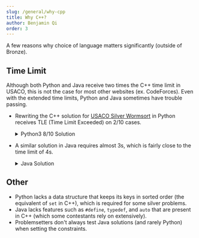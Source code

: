 ```yaml
---
slug: /general/why-cpp
title: Why C++?
author: Benjamin Qi
order: 3
---
```


A few reasons why choice of language matters significantly (outside of Bronze).

<!-- END DESCRIPTION -->

## Time Limit

Although both Python and Java receive two times the C++ time limit in USACO, this is not the case for most other websites (ex. CodeForces). Even with the extended time limits, Python and Java sometimes have trouble passing.

  - Rewriting the C++ solution for [USACO Silver Wormsort](http://www.usaco.org/index.php?page=viewproblem2&cpid=992) in Python receives TLE (Time Limit Exceeded) on 2/10 cases. 

    <details>

    <summary>Python3 8/10 Solution</summary>

    ```py
    # 8/10 test cases ...

    fin = open("wormsort.in","r")
    lines = [line for line in fin]
    N,M = map(int,lines[0].split())
    p = list(map(lambda x: int(x)-1,lines[1].split()))

    ed = []
    for i in range(2,len(lines)):
      a,b,w = map(int,lines[i].split())
      a -= 1
      b -= 1
      ed.append([w,a,b])
    ed.sort()
    ed.reverse()

    adj = [[] for i in range(N)]
    vis = [0 for i in range(N)]
    cnt = 0

    def dfs(x):
      global cnt
      if vis[x] != 0:
        return
      vis[x] = cnt
      for i in adj[x]:
        dfs(i)

    def ok(mid):
      global cnt
      for i in range(N):
        vis[i] = 0
        adj[i].clear()
      for i in range(mid):
        a,b = ed[i][1],ed[i][2]
        adj[a].append(b)
        adj[b].append(a)
      for i in range(N):
        if vis[i] == 0:
          cnt += 1
          todo = [i]
          ind = 0
          while ind < len(todo):
            x = todo[ind] 
            ind += 1
            vis[x] = cnt
            for i in adj[x]:
              if vis[i] == 0:
                vis[i] = -cnt
                todo.append(i)
      ok = True
      for i in range(N):
        if vis[i] != vis[p[i]]:
          ok = False
      return ok

    lo,hi = 0,M
    while lo < hi:
      mid = (lo+hi)//2
      if ok(mid):
        hi = mid
      else:
        lo = mid+1

    fout = open("wormsort.out","w")

    fout.write(str(-1 if lo == 0 else ed[lo-1][0]))
    fout.write('\n')
    ```

    </details>

  - A similar solution in Java requires almost 3s, which is fairly close to the time limit of 4s.

    <details>

    <summary>Java Solution</summary>

    ```java
    import java.io.*; // from Nick Wu
    import java.util.*;
    public class wormsort {
      public static void main(String[] args) throws IOException{
        BufferedReader br = new BufferedReader(new FileReader("wormsort.in"));
        StringTokenizer st = new StringTokenizer(br.readLine());
        int n = Integer.parseInt(st.nextToken());
        int m = Integer.parseInt(st.nextToken());
        loc = new int[n];
        component = new int[n];
        edges = new LinkedList[n];
        for(int i = 0; i < n; i++) edges[i] = new LinkedList<>();
        lhs = new int[m];
        rhs = new int[m];
        weight = new int[m];
        st = new StringTokenizer(br.readLine());
        for(int i = 0; i < n; i++) loc[i] = Integer.parseInt(st.nextToken())-1;
        for(int i = 0; i < m; i++) {
          st = new StringTokenizer(br.readLine());
          lhs[i] = Integer.parseInt(st.nextToken())-1;
          rhs[i] = Integer.parseInt(st.nextToken())-1;
          weight[i] = Integer.parseInt(st.nextToken());
        }
        br.close();
        int minW = 0;
        int maxW = 1000000001;
        while(minW != maxW) {
          int mid = (minW + maxW + 1) / 2;
          if(valid(mid)) minW = mid;
          else maxW = mid-1;
        }
        if(minW > 1e9) minW = -1;
        PrintWriter pw = new PrintWriter(new BufferedWriter(new FileWriter("wormsort.out")));
        pw.println(minW);
        pw.close();
      }
      static int[] loc, lhs, rhs, weight;
      static LinkedList<Integer>[] edges;
      static int[] component;
      private static void dfs(int curr, int label) {
        if(component[curr] == label) return;
        component[curr] = label;
        for(int child: edges[curr]) dfs(child, label);
      }
      private static boolean valid(int minW) {
        Arrays.fill(component, -1);
        for(int i = 0; i < edges.length; i++) edges[i].clear();
        for(int i = 0; i < lhs.length; i++) {
          if(weight[i] >= minW) {
            edges[lhs[i]].add(rhs[i]);
            edges[rhs[i]].add(lhs[i]);
          }
        }
        int numcomps = 0;
        for(int i = 0; i < component.length; i++) {
          if(component[i] < 0) {
            dfs(i, numcomps++);
          }
        }
        for(int i = 0; i < loc.length; i++) {
          if(component[i] != component[loc[i]]) return false;
        }
        return true;
      }
    }
    ```

    </details>

## Other

 - Python lacks a data structure that keeps its keys in sorted order (the equivalent of `set` in C++), which is required for some silver problems.
 - Java lacks features such as `#define`, `typedef`, and `auto` that are present in C++ (which some contestants rely on extensively). 
 - Problemsetters don't always test Java solutions (and rarely Python) when setting the constraints.